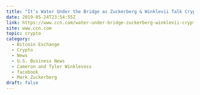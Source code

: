 ```yaml
---
title: "It’s Water Under the Bridge as Zuckerberg & Winklevii Talk Crypto: Report"
date: 2019-05-24T23:54:55Z
link: https://www.ccn.com/water-under-bridge-zuckerberg-winklevii-crypto?utm_medium=RSS&utm_source=hune
site: www.ccn.com
topic: crypto
category:
  - Bitcoin Exchange
  - Crypto
  - News
  - U.S. Business News
  - Cameron and Tyler Winklevoss
  - facebook
  - Mark Zuckerberg
draft: false
---
```

